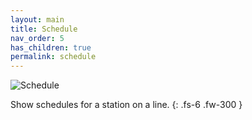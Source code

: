 ```yaml
---
layout: main
title: Schedule
nav_order: 5
has_children: true
permalink: schedule
---
```


<img class="img-title" src="/navitia_sdk_docs/assets/img/schedule.svg" alt="Schedule">

Show schedules for a station on a line.
{: .fs-6 .fw-300 }
